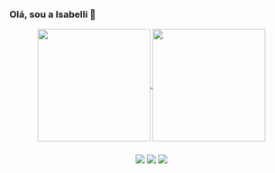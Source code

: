 ### Olá, sou a Isabelli 👋
<div align="center">
<a href="https://github.com/isabellirosa">
  <img height=200 align="center" src="https://github-readme-stats.vercel.app/api?username=isabellirosa&bg_color=30,e96443,904e95&title_color=fff&text_color=fff" />
</a>
<a href="https://github.com/isabellirosa">
  <img height=200 align="center" src="https://github-readme-stats.vercel.app/api/top-langs/?username=isabellirosa&layout=donut&bg_color=141424&title_color=e83d84&text_color=8ef5fa&icon_color=2596be)](https://github.com/isabellirosa"/>
</a>  <div>
  
  ###

  <div>
<a href="https://instagram.com/belli_rosa_" target="_blank"><img src="https://img.shields.io/badge/-Instagram-%23E4405F?style=for-the-badge&logo=instagram&logoColor=white" target="_blank"></a>
 <a href = "mailto:isabelli.ifc@gmail.com"><img src="https://img.shields.io/badge/-Gmail-%23333?style=for-the-badge&logo=gmail&logoColor=white" target="_blank"></a>
  <a href="https://br.linkedin.com/in/isabelli-luisa-rosa-6824b8271" target="_blank"><img src="https://img.shields.io/badge/-LinkedIn-%230077B5?style=for-the-badge&logo=linkedin&logoColor=white" target="_blank"></a> </div>
  </div>


  



